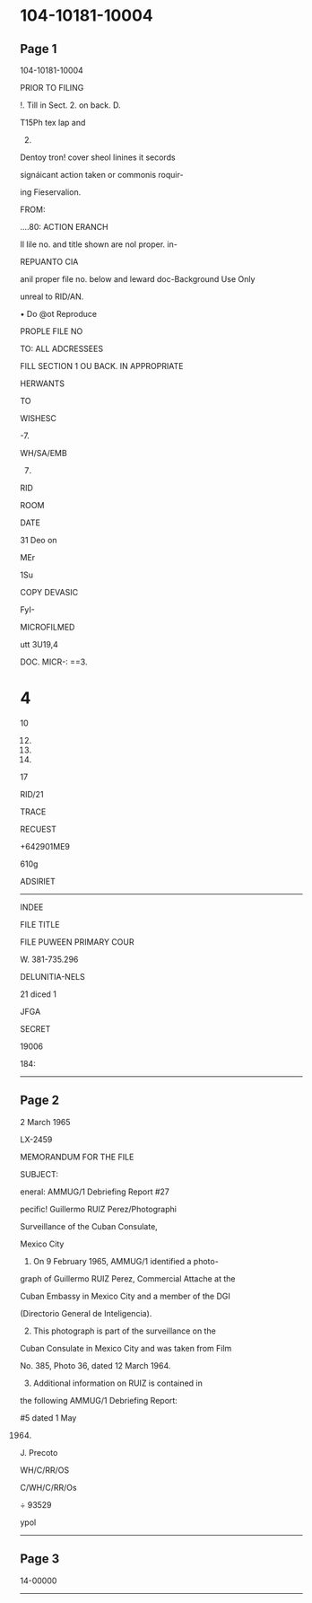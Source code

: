 # 104-10181-10004

## Page 1

104-10181-10004

PRIOR TO FILING

!. Till in Sect. 2. on back. D.

T15Ph tex lap and

2.

Dentoy tron! cover sheol linines it secords

signáicant action taken or commonis roquir-

ing Fieservalion.

FROM:

....80: ACTION ERANCH

Il lile no. and title shown are nol proper. in-

REPUANTO CIA

anil proper file no. below and leward doc-Background Use Only

unreal to RID/AN.

• Do @ot Reproduce

PROPLE FILE NO

TO: ALL ADCRESSEES

FILL SECTION 1 OU BACK. IN APPROPRIATE

HERWANTS

TO

WISHESC

-7.

WH/SA/EMB

7.

RID

ROOM

DATE

31 Deo on

MEr

1Su

COPY DEVASIC

FyI-

MICROFILMED

utt 3U19,4

DOC. MICR-: ==3.

# 4

10

12.

73.

14.

17

RID/21

TRACE

RECUEST

+642901ME9

610g

ADSIRIET

------

INDEE

FILE TITLE

FILE PUWEEN PRIMARY COUR

W. 381-735.296

DELUNITIA-NELS

21 diced 1

JFGA

SECRET

19006

184:

---

## Page 2

2 March 1965

LX-2459

MEMORANDUM FOR THE FILE

SUBJECT:

eneral: AMMUG/1 Debriefing Report #27

pecific! Guillermo RUIZ Perez/Photographi

Surveillance of the Cuban Consulate,

Mexico City

1. On 9 February 1965, AMMUG/1 identified a photo-

graph of Guillermo RUIZ Perez, Commercial Attache at the

Cuban Embassy in Mexico City and a member of the DGI

(Directorio General de Inteligencia).

2. This photograph is part of the surveillance on the

Cuban Consulate in Mexico City and was taken from Film

No. 385, Photo 36, dated 12 March 1964.

3. Additional information on RUIZ is contained in

the following AMMUG/1 Debriefing Report:

#5 dated 1 May

1964.

J. Precoto

WH/C/RR/OS

C/WH/C/RR/Os

÷ 93529

ypol

---

## Page 3

14-00000

---

